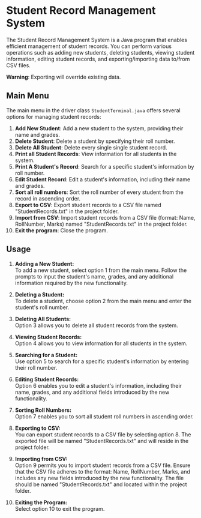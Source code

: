 # Student Record Management System

The Student Record Management System is a Java program that enables efficient management of student records. You can perform various operations such as adding new students, deleting students, viewing student information, editing student records, and exporting/importing data to/from CSV files.

**Warning**: Exporting will override existing data.

## Main Menu

The main menu in the driver class `StudentTerminal.java` offers several options for managing student records:

1. **Add New Student**: Add a new student to the system, providing their name and grades.
2. **Delete Student**: Delete a student by specifying their roll number.
3. **Delete All Student**: Delete every single single student record.
4. **Print all Student Records**: View information for all students in the system.
5. **Print A Student's Record**: Search for a specific student's information by roll number.
6. **Edit Student Record**: Edit a student's information, including their name and grades.
7. **Sort all roll numbers**: Sort the roll number of every student from the record in ascending order. 
8. **Export to CSV**: Export student records to a CSV file named "StudentRecords.txt" in the project folder.
9. **Import from CSV**: Import student records from a CSV file (format: Name, RollNumber, Marks) named "StudentRecords.txt" in the project folder.
10. **Exit the program**: Close the program.

## Usage

1. **Adding a New Student:**  
   To add a new student, select option 1 from the main menu. Follow the prompts to input the student's name, grades, and any additional information required by the new functionality.

2. **Deleting a Student:**  
   To delete a student, choose option 2 from the main menu and enter the student's roll number.

3. **Deleting All Students:**  
   Option 3 allows you to delete all student records from the system.

4. **Viewing Student Records:**  
   Option 4 allows you to view information for all students in the system.

5. **Searching for a Student:**  
   Use option 5 to search for a specific student's information by entering their roll number.

6. **Editing Student Records:**  
   Option 6 enables you to edit a student's information, including their name, grades, and any additional fields introduced by the new functionality.

7. **Sorting Roll Numbers:**  
   Option 7 enables you to sort all student roll numbers in ascending order.

8. **Exporting to CSV:**  
   You can export student records to a CSV file by selecting option 8. The exported file will be named "StudentRecords.txt" and will reside in the project folder.

9. **Importing from CSV:**  
   Option 9 permits you to import student records from a CSV file. Ensure that the CSV file adheres to the format: Name, RollNumber, Marks, and includes any new fields introduced by the new functionality. The file should be named "StudentRecords.txt" and located within the project folder.

10. **Exiting the Program:**  
    Select option 10 to exit the program.
